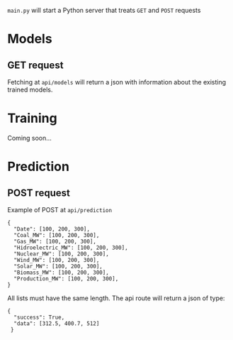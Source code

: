`main.py` will start a Python server that treats `GET` and `POST` requests

# Models
## GET request
Fetching at `api/models` will return a json with information about the existing trained models.

# Training
Coming soon...

# Prediction
## POST request
Example of POST at `api/prediction`
```
{
  "Date": [100, 200, 300],
  "Coal_MW": [100, 200, 300],
  "Gas_MW": [100, 200, 300],
  "Hidroelectric_MW": [100, 200, 300],
  "Nuclear_MW": [100, 200, 300],
  "Wind_MW": [100, 200, 300],
  "Solar_MW": [100, 200, 300],
  "Biomass_MW": [100, 200, 300],
  "Production_MW": [100, 200, 300],
}
```
All lists must have the same length. The api route will return a json of type:
```
{
  "success": True,
  "data": [312.5, 400.7, 512]
 }
```
